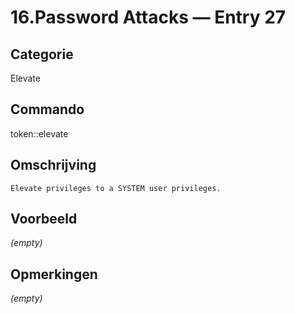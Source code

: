 # 16.Password Attacks — Entry 27

## Categorie

Elevate

## Commando

token::elevate

## Omschrijving

```
Elevate privileges to a SYSTEM user privileges.
```

## Voorbeeld

_(empty)_

## Opmerkingen

_(empty)_

